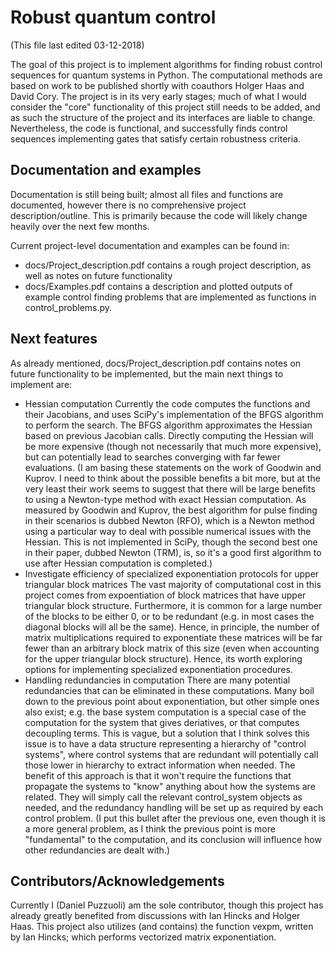 # Robust quantum control

(This file last edited 03-12-2018)

The goal of this project is to implement algorithms for finding robust control sequences for quantum systems in Python. The computational methods are based on work to be published shortly with coauthors Holger Haas and David Cory. The project is in its very early stages; much of what I would consider the "core" functionality of this project still needs to be added, and as such the structure of the project and its interfaces are liable to change. Nevertheless, the code is functional, and successfully finds control sequences implementing gates that satisfy certain robustness criteria. 

## Documentation and examples

Documentation is still being built; almost all files and functions are documented, however there is no comprehensive project description/outline. This is primarily because the code will likely change heavily over the next few months. 

Current project-level documentation and examples can be found in: 
* docs/Project_description.pdf contains a rough project description, as well as notes on future functionality
* docs/Examples.pdf contains a description and plotted outputs of example control finding problems that are implemented as functions in control_problems.py.

## Next features

As already mentioned, docs/Project_description.pdf contains notes on future functionality to be implemented, but the main next things to implement are:

* Hessian computation
	Currently the code computes the functions and their Jacobians, and uses SciPy's implementation of the BFGS algorithm to perform the search. The BFGS algorithm approximates the Hessian based on previous Jacobian calls. Directly computing the Hessian will be more expensive (though not necessarily that much more expensive), but can potentially lead to searches converging with far fewer evaluations. (I am basing these statements on the work of Goodwin and Kuprov. I need to think about the possible benefits a bit more, but at the very least their work seems to suggest that there will be large benefits to using a Newton-type method with exact Hessian computation. As measured by Goodwin and Kuprov, the best algorithm for pulse finding in their scenarios is dubbed Newton (RFO), which is a Newton method using a particular way to deal with possible numerical issues with the Hessian. This is not implemented in SciPy, though the second best one in their paper, dubbed Newton (TRM), is, so it's a good first algorithm to use after Hessian computation is completed.)
* Investigate efficiency of specialized exponentiation protocols for upper triangular block matrices
	The vast majority of computational cost in this project comes from expoentiation of block matrices that have upper triangular block structure. Furthermore, it is common for a large number of the blocks to be either 0, or to be redundant (e.g. in most cases the diagonal blocks will all be the same). Hence, in principle, the number of matrix multiplications required to exponentiate these matrices will be far fewer than an arbitrary block matrix of this size (even when accounting for the upper triangular block structure). Hence, its worth exploring options for implementing specialized exponentiation procedures.
* Handling redundancies in computation
	There are many potential redundancies that can be eliminated in these computations. Many boil down to the previous point about exponentiation, but other simple ones also exist; e.g. the base system computation is a special case of the computation for the system that gives deriatives, or that computes decoupling terms. This is vague, but a solution that I think solves this issue is to have a data structure representing a hierarchy of "control systems", where control systems that are redundant will potentially call those lower in hierarchy to extract information when needed. The benefit of this approach is that it won't require the functions that propagate the systems to "know" anything about how the systems are related. They will simply call the relevant control_system objects as needed, and the redundancy handling will be set up as required by each control problem. (I put this bullet after the previous one, even though it is a more general problem, as I think the previous point is more "fundamental" to the computation, and its conclusion will influence how other redundancies are dealt with.)


## Contributors/Acknowledgements

Currently I (Daniel Puzzuoli) am the sole contributor, though this project has already greatly benefited from discussions with Ian Hincks and Holger Haas. This project also utilizes (and contains) the function vexpm, written by Ian Hincks; which performs vectorized matrix exponentiation.